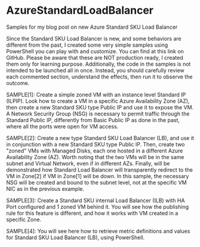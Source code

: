 # AzureStandardLoadBalancer
Samples for my blog post on new Azure Standard SKU Load Balancer

Since the Standard SKU Load Balancer is new, and some behaviors are different from the past, I created some very simple samples using PowerShell you can play with and customize. You can find at this link on GitHub. Please be aware that these are NOT production ready, I created them only for learning purpose. Additionally, the code in the samples is not intended to be launched all in once. Instead, you should carefully review each commented section, understand the effects, then run it to observe the outcome. 

SAMPLE[1]: Create a simple zoned VM with an instance level Standard IP (ILPIP). Look how to create a VM in a specific Azure Availability Zone (AZ), then create a new Standard SKU type Public IP and use it to expose the VM. A Network Security Group (NSG) is necessary to permit traffic through the Standard Public IP, differently from Basic Public IP as done in the past, where all the ports were open for VM access.

SAMPLE[2]: Create a new type Standard SKU Load Balancer (LB), and use it in conjunction with a new Standard SKU type Public IP. Then, create two "zoned" VMs with Managed Disks, each one hosted in a different Azure Availability Zone (AZ). Worth noting that the two VMs will be in the same subnet and Virtual Network, even if in different AZs. Finally, will be demonstrated how Standard Load Balancer will transparently redirect to the VM in Zone[2] if VM in Zone[1] will be down. In this sample, the necessary NSG will be created and bound to the subnet level, not at the specific VM NIC as in the previous example. 

SAMPLE[3]: Create a Standard SKU internal Load Balancer (ILB) with HA Port configured and 1 zoned VM behind it. You will see how the publishing rule for this feature is different, and how it works with VM created in a specific Zone. 

SAMPLE[4]: You will see here how to retrieve metric definitions and values for Standard SKU Load Balancer (LB), using PowerShell.

